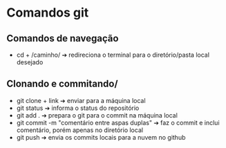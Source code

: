 # Comandos git

## Comandos de navegação

 - cd + /caminho/  ➔ redireciona o terminal para o diretório/pasta local desejado

## Clonando e commitando/

 - git clone + link ➔ enviar para a máquina local
 - git status  ➔ informa o status do repositório
 - git add . ➔ prepara o git para o commit na máquina local
 - git commit -m  "comentário entre aspas duplas" ➔ faz o commit e inclui comentário, porém apenas no diretório local
 - git push ➔ envia os commits locais para a nuvem no github

